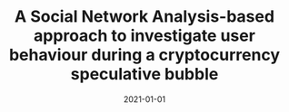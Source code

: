 ---
title: 'A Social Network Analysis-based approach to investigate user behaviour during a cryptocurrency speculative bubble'
collection: publications
permalink: /publication/2021-Journal of Information Science-A-Social.md
excerpt: 'G. Bonifazi, E. Corradini, D. Ursino, L. Virgili'
date: 2021-01-01
venue: 'Journal of Information Science'
link: 'https://doi.org/10.1177/01655515211047428'
location: 'Department of Information Engineering, Marche Polytechnic University, Italy'
---